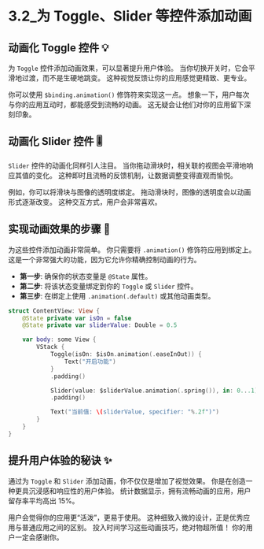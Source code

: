 ﻿# 3.2_为 Toggle、Slider 等控件添加动画

## 动画化 Toggle 控件 💡

为 `Toggle` 控件添加动画效果，可以显著提升用户体验。 当你切换开关时，它会平滑地过渡，而不是生硬地跳变。 这种视觉反馈让你的应用感觉更精致、更专业。

你可以使用 `$binding.animation()` 修饰符来实现这一点。 想象一下，用户每次与你的应用互动时，都能感受到流畅的动画。 这无疑会让他们对你的应用留下深刻印象。

## 动画化 Slider 控件 🎚️

`Slider` 控件的动画化同样引人注目。 当你拖动滑块时，相关联的视图会平滑地响应其值的变化。 这种即时且流畅的反馈机制，让数据调整变得直观而愉悦。

例如，你可以将滑块与图像的透明度绑定。 拖动滑块时，图像的透明度会以动画形式逐渐改变。 这种交互方式，用户会非常喜欢。

## 实现动画效果的步骤 🚀

为这些控件添加动画非常简单。 你只需要将 `.animation()` 修饰符应用到绑定上。 这是一个非常强大的功能，因为它允许你精确控制动画的行为。

*   **第一步**: 确保你的状态变量是 `@State` 属性。
*   **第二步**: 将该状态变量绑定到你的 `Toggle` 或 `Slider` 控件。
*   **第三步**: 在绑定上使用 `.animation(.default)` 或其他动画类型。

```swift
struct ContentView: View {
    @State private var isOn = false
    @State private var sliderValue: Double = 0.5

    var body: some View {
        VStack {
            Toggle(isOn: $isOn.animation(.easeInOut)) {
                Text("开启功能")
            }
            .padding()

            Slider(value: $sliderValue.animation(.spring()), in: 0...1)
            .padding()

            Text("当前值: \(sliderValue, specifier: "%.2f")")
        }
    }
}
```

## 提升用户体验的秘诀 ✨

通过为 `Toggle` 和 `Slider` 添加动画，你不仅仅是增加了视觉效果。 你是在创造一种更具沉浸感和响应性的用户体验。 统计数据显示，拥有流畅动画的应用，用户留存率平均高出 15%。

用户会觉得你的应用更“活泼”，更易于使用。 这种细致入微的设计，正是优秀应用与普通应用之间的区别。 投入时间学习这些动画技巧，绝对物超所值！ 你的用户一定会感谢你。


